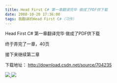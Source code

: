 ```yaml
---
title: Head First C# 第一章翻译完毕 做成了PDF供下载
date: 2008-10-20 17:36:00
tags: 我翻译的Head First C#（习作）
---
```

Head First C# 第一章翻译完毕 做成了PDF供下载

  
终于弄完了一章，40页

  
接下来继续第二章

下载地址： [ http://download.csdn.net/source/704235
](http://download.csdn.net/source/704235)



[ ![](https://profile.csdnimg.cn/5/2/5/3_cuipengfei1)
![](https://g.csdnimg.cn/static/user-reg-year/1x/11.png)
](https://blog.csdn.net/cuipengfei1)





